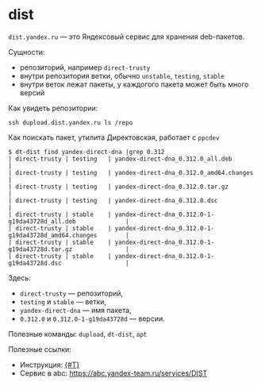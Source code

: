 # dist

`dist.yandex.ru` — это Яндексовый сервис для хранения deb-пакетов.

Сущности:

- репозиторий, например `direct-trusty`
- внутри репозитория ветки, обычно `unstable`, `testing`, `stable`
- внутри веток лежат пакеты, у каждогого пакета может быть много версий


Как увидеть репозитории:

```
ssh dupload.dist.yandex.ru ls /repo
```

Как поискать пакет, утилита Директовская, работает с `ppcdev`

```
$ dt-dist find yandex-direct-dna |grep 0.312
| direct-trusty | testing   | yandex-direct-dna_0.312.0_all.deb                            |
| direct-trusty | testing   | yandex-direct-dna_0.312.0_amd64.changes                      |
| direct-trusty | testing   | yandex-direct-dna_0.312.0.tar.gz                             |
| direct-trusty | testing   | yandex-direct-dna_0.312.0.dsc                                |
| direct-trusty | stable    | yandex-direct-dna_0.312.0-1-g19da43728d_all.deb              |
| direct-trusty | stable    | yandex-direct-dna_0.312.0-1-g19da43728d_amd64.changes        |
| direct-trusty | stable    | yandex-direct-dna_0.312.0-1-g19da43728d.tar.gz               |
| direct-trusty | stable    | yandex-direct-dna_0.312.0-1-g19da43728d.dsc                  |
```

Здесь:
- `direct-trusty` — репозиторий,
- `testing` и `stable` — ветки,
- `yandex-direct-dna` — имя пакета,
- `0.312.0` и `0.312.0-1-g19da43728d` — версии.

Полезные команды: `dupload`, `dt-dist`, `apt`

Полезные ссылки:

- Инструкция: [{#T}](../../guide/dev/how-to-package.md)
- Сервис в abc: <https://abc.yandex-team.ru/services/DIST>


